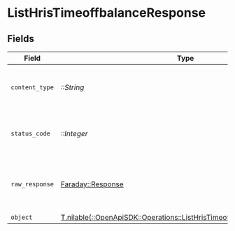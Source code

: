 # ListHrisTimeoffbalanceResponse


## Fields

| Field                                                                                                                                    | Type                                                                                                                                     | Required                                                                                                                                 | Description                                                                                                                              |
| ---------------------------------------------------------------------------------------------------------------------------------------- | ---------------------------------------------------------------------------------------------------------------------------------------- | ---------------------------------------------------------------------------------------------------------------------------------------- | ---------------------------------------------------------------------------------------------------------------------------------------- |
| `content_type`                                                                                                                           | *::String*                                                                                                                               | :heavy_check_mark:                                                                                                                       | HTTP response content type for this operation                                                                                            |
| `status_code`                                                                                                                            | *::Integer*                                                                                                                              | :heavy_check_mark:                                                                                                                       | HTTP response status code for this operation                                                                                             |
| `raw_response`                                                                                                                           | [Faraday::Response](https://www.rubydoc.info/gems/faraday/Faraday/Response)                                                              | :heavy_check_mark:                                                                                                                       | Raw HTTP response; suitable for custom response parsing                                                                                  |
| `object`                                                                                                                                 | [T.nilable(::OpenApiSDK::Operations::ListHrisTimeoffbalanceResponseBody)](../../models/operations/listhristimeoffbalanceresponsebody.md) | :heavy_minus_sign:                                                                                                                       | N/A                                                                                                                                      |